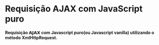# Requisição AJAX com JavaScript puro

#### Requisição 𝗔𝗝𝗔𝗫 com Javascript puro(ou Javascript vanilla) utilizando o método XmlHttpRequest.
